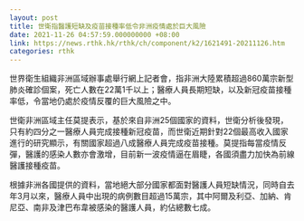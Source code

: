 ```yaml
---
layout: post
title: 世衛指醫護短缺及疫苗接種率低令非洲疫情處於巨大風險
date: 2021-11-26 04:57:59.000000000 +08:00
link: https://news.rthk.hk/rthk/ch/component/k2/1621491-20211126.htm
categories: rthk
---
```


世界衛生組織非洲區域辦事處舉行網上記者會，指非洲大陸累積超過860萬宗新型肺炎確診個案，死亡人數在22萬1千以上；醫療人員長期短缺，以及新冠疫苗接種率低，令當地仍處於疫情反覆的巨大風險之中。

世衛非洲區域主任莫提表示，基於來自非洲25個國家的資料，世衛分析後發現，只有約四分之一醫療人員完成接種新冠疫苗，而世衛近期針對22個最高收入國家進行的研究顯示，有關國家超過八成醫療人員完成疫苗接種。莫提指每當疫情反彈，醫護的感染人數亦會激增，目前新一波疫情逼在眉睫，各國須盡力加快為前線醫護接種疫苗。

根據非洲各國提供的資料，當地絕大部分國家都面對醫護人員短缺情況，同時自去年3月以來，醫療人員中出現的病例數目超過15萬宗，其中阿爾及利亞、加納、肯尼亞、南非及津巴布韋被感染的醫護人員，約佔總數七成。
